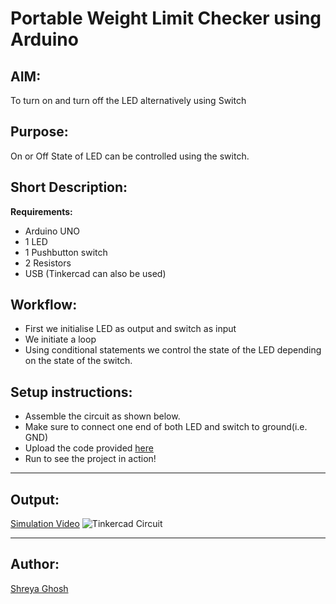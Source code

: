 # Portable Weight Limit Checker using Arduino

## AIM:

To turn on and turn off the LED alternatively using Switch

## Purpose:

On or Off State of LED can be controlled using the switch.

## Short Description:

**Requirements:**

- Arduino UNO
- 1 LED
- 1 Pushbutton switch
- 2 Resistors
- USB
  (Tinkercad can also be used)

## Workflow:

- First we initialise LED as output and switch as input
- We initiate a loop
- Using conditional statements we control the state of the LED depending on the state of the switch.

## Setup instructions:

- Assemble the circuit as shown below.
- Make sure to connect one end of both LED and switch to ground(i.e. GND)
- Upload the code provided [here](https://github.com/shreya024/IoT-Spot/blob/main/Arduino/Portable%20Weight%20Limit%20Checker%using%20Arduino/portable_weight_limit_checker_using_arduino.ino)
- Run to see the project in action!

---

## Output:

[Simulation Video](https://github.com/shreya024/IoT-Spot/blob/main/Arduino/Portable%20Weight%20Limit%20Checker%using%20Arduino/Images/portable_weight_limit_checker_using_arduino.gif)
![Tinkercad Circuit](https://github.com/shreya024/IoT-Spot/blob/main/Arduino/Portable%20Weight%20Limit%20Checker%using%20Arduino/Images/portable_weight_limit_checker_using_arduino.png)

---

## Author:

[Shreya Ghosh](https://github.com/shreya024)

